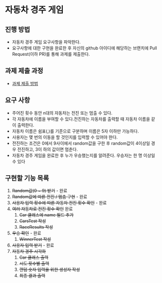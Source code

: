 # 자동차 경주 게임
## 진행 방법
* 자동차 경주 게임 요구사항을 파악한다.
* 요구사항에 대한 구현을 완료한 후 자신의 github 아이디에 해당하는 브랜치에 Pull Request(이하 PR)를 통해 과제를 제출한다.

## 과제 제출 과정
* [과제 제출 방법](https://github.com/next-step/nextstep-docs/tree/master/precourse)

## 요구 사항
* 주어진 횟수 동안 n대의 자동차는 전진 또는 멈출 수 있다.
* 각 자동차에 이름을 부여할 수 있다.전진하는 자동차를 출력할 때 자동차 이름을 같이 출력한다.
* 자동차 이름은 쉼표(,)를 기준으로 구분하며 이름은 5자 이하만 가능하다.
* 사용자는 몇 번의 이동을 할 것인지를 입력할 수 있어야 한다.
* 전진하는 조건은 0에서 9사이에서 random값을 구한 후 random값이 4이상일 경우 전진하고, 3이
하의 값이면 멈춘다.
* 자동차 경주 게임을 완료한 후 누가 우승했는지를 알려준다. 우승자는 한 명 이상일 수 있다

## 구현할 기능 목록

1. ~~Random값(0 ~ 9) 받기~~ - 완료
1. ~~Random값에 따른 전진 / 멈춤 구현~~ - 완료
1. ~~사용자 입력 횟수에 따른 자동차 전진 횟수 확인~~ - 완료
1. ~~여러 자동차로 전진 횟수 확인~~ 완료
    1. ~~Car 클래스에 name 필드 추가~~
    1. ~~CarsTest 작성~~
    1. ~~RaceResults 작성~~
1. ~~우승 확인~~ - 완료
    1. ~~WinnerTest 작성~~
1. ~~사용자 입력 받기~~ - 완료
1. ~~자동차 경주 시각화~~
    1. ~~Car 클래스 출력~~
    1. ~~시도 횟수별 출력~~
    1. ~~랜덤 숫자 입력을 위한 생성자 작성~~
    1. ~~최종 결과 출력~~
